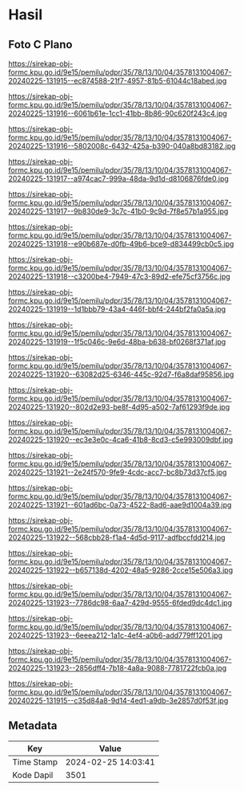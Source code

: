 # Hasil

## Foto C Plano

https://sirekap-obj-formc.kpu.go.id/9e15/pemilu/pdpr/35/78/13/10/04/3578131004067-20240225-131915--ec874588-21f7-4957-81b5-61044c18abed.jpg

https://sirekap-obj-formc.kpu.go.id/9e15/pemilu/pdpr/35/78/13/10/04/3578131004067-20240225-131916--6061b61e-1cc1-41bb-8b86-90c620f243c4.jpg

https://sirekap-obj-formc.kpu.go.id/9e15/pemilu/pdpr/35/78/13/10/04/3578131004067-20240225-131916--5802008c-6432-425a-b390-040a8bd83182.jpg

https://sirekap-obj-formc.kpu.go.id/9e15/pemilu/pdpr/35/78/13/10/04/3578131004067-20240225-131917--a974cac7-999a-48da-9d1d-d8106876fde0.jpg

https://sirekap-obj-formc.kpu.go.id/9e15/pemilu/pdpr/35/78/13/10/04/3578131004067-20240225-131917--9b830de9-3c7c-41b0-9c9d-7f8e57b1a955.jpg

https://sirekap-obj-formc.kpu.go.id/9e15/pemilu/pdpr/35/78/13/10/04/3578131004067-20240225-131918--e90b687e-d0fb-49b6-bce9-d834499cb0c5.jpg

https://sirekap-obj-formc.kpu.go.id/9e15/pemilu/pdpr/35/78/13/10/04/3578131004067-20240225-131918--c3200be4-7949-47c3-89d2-efe75cf3756c.jpg

https://sirekap-obj-formc.kpu.go.id/9e15/pemilu/pdpr/35/78/13/10/04/3578131004067-20240225-131919--1d1bbb79-43a4-446f-bbf4-244bf2fa0a5a.jpg

https://sirekap-obj-formc.kpu.go.id/9e15/pemilu/pdpr/35/78/13/10/04/3578131004067-20240225-131919--1f5c046c-9e6d-48ba-b638-bf0268f371af.jpg

https://sirekap-obj-formc.kpu.go.id/9e15/pemilu/pdpr/35/78/13/10/04/3578131004067-20240225-131920--63082d25-6346-445c-92d7-f6a8daf95856.jpg

https://sirekap-obj-formc.kpu.go.id/9e15/pemilu/pdpr/35/78/13/10/04/3578131004067-20240225-131920--802d2e93-be8f-4d95-a502-7af61293f9de.jpg

https://sirekap-obj-formc.kpu.go.id/9e15/pemilu/pdpr/35/78/13/10/04/3578131004067-20240225-131920--ec3e3e0c-4ca6-41b8-8cd3-c5e993009dbf.jpg

https://sirekap-obj-formc.kpu.go.id/9e15/pemilu/pdpr/35/78/13/10/04/3578131004067-20240225-131921--2e24f570-9fe9-4cdc-acc7-bc8b73d37cf5.jpg

https://sirekap-obj-formc.kpu.go.id/9e15/pemilu/pdpr/35/78/13/10/04/3578131004067-20240225-131921--601ad6bc-0a73-4522-8ad6-aae9d1004a39.jpg

https://sirekap-obj-formc.kpu.go.id/9e15/pemilu/pdpr/35/78/13/10/04/3578131004067-20240225-131922--568cbb28-f1a4-4d5d-9117-adfbccfdd214.jpg

https://sirekap-obj-formc.kpu.go.id/9e15/pemilu/pdpr/35/78/13/10/04/3578131004067-20240225-131922--b657138d-4202-48a5-9286-2cce15e506a3.jpg

https://sirekap-obj-formc.kpu.go.id/9e15/pemilu/pdpr/35/78/13/10/04/3578131004067-20240225-131923--7786dc98-6aa7-429d-9555-6fded9dc4dc1.jpg

https://sirekap-obj-formc.kpu.go.id/9e15/pemilu/pdpr/35/78/13/10/04/3578131004067-20240225-131923--6eeea212-1a1c-4ef4-a0b6-add779ff1201.jpg

https://sirekap-obj-formc.kpu.go.id/9e15/pemilu/pdpr/35/78/13/10/04/3578131004067-20240225-131923--2856dff4-7b18-4a8a-9088-7781722fcb0a.jpg

https://sirekap-obj-formc.kpu.go.id/9e15/pemilu/pdpr/35/78/13/10/04/3578131004067-20240225-131915--c35d84a8-9d14-4ed1-a9db-3e2857d0f53f.jpg


## Metadata

| Key        | Value               |
| ---------- | ------------------- |
| Time Stamp | 2024-02-25 14:03:41 |
| Kode Dapil | 3501                |



